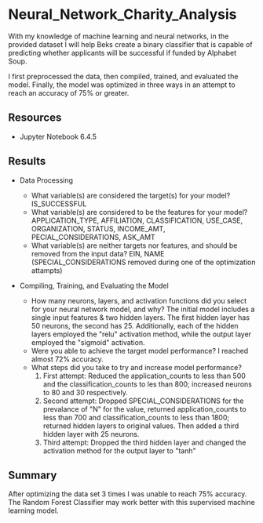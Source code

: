 # Neural_Network_Charity_Analysis

With my knowledge of machine learning and neural networks, in the provided dataset I will help Beks create a binary classifier that is capable of predicting whether applicants will be successful if funded by Alphabet Soup.

I first preprocessed the data, then compiled, trained, and evaluated the model. Finally, the model was optimized in three ways in an attempt to reach an accuracy of 75% or greater.

## Resources

- Jupyter Notebook 6.4.5

## Results 

- Data Processing
  - What variable(s) are considered the target(s) for your model? IS_SUCCESSFUL
  - What variable(s) are considered to be the features for your model? APPLICATION_TYPE, AFFILIATION, CLASSIFICATION,             USE_CASE, ORGANIZATION, STATUS, INCOME_AMT, PECIAL_CONSIDERATIONS, ASK_AMT
  - What variable(s) are neither targets nor features, and should be removed from the input data? EIN, NAME                       (SPECIAL_CONSIDERATIONS removed during one of the optimization attampts)

- Compiling, Training, and Evaluating the Model
  - How many neurons, layers, and activation functions did you select for your neural network model, and why? The initial model includes a single input features & two hidden layers. The first hidden layer has 50 neurons, the second has 25. Additionally, each of the hidden layers employed the "relu" activation method, while the output layer employed the "sigmoid" activation.
  - Were you able to achieve the target model performance? I reached almost 72% accuracy.
  - What steps did you take to try and increase model performance?
    1. First attempt: Reduced the application_counts to less than 500 and the classification_counts to les than 800; increased neurons to 80 and 30 respectively.
    2. Second attempt: Dropped SPECIAL_CONSIDERATIONS for the prevalance of "N" for the value, returned application_counts to less than 700 and classification_counts to less than 1800; returned hidden layers to original values. Then added a third hidden layer with 25 neurons.
    3. Third attempt: Dropped the third hidden layer and changed the activation method for the output layer to "tanh"

## Summary

After optimizing the data set 3 times I was unable to reach 75% accuracy. The Random Forest Classifier may work better with this supervised machine learning model. 
